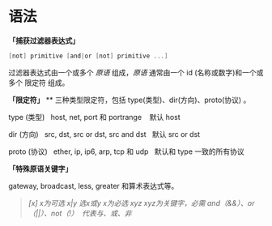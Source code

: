 # 语法

**「**捕获过滤器表达式**」**
```c
[not] primitive [and|or [not] primitive ...]
```
过滤器表达式由一个或多个 _原语_ 组成，_原语_ 通常由一个 id (名称或数字)和一个或多个 限定符 组成。




**「**限定符**」**
**
三种类型限定符，包括 type(类型)、dir(方向)、proto(协议) 。


type (类型)   host, net, port 和 portrange    默认 host


dir (方向)   src, dst, src or dst, src and dst   默认 src or dst


proto (协议)   ether, ip, ip6, arp, tcp 和 udp   默认和 type 一致的所有协议




**「**特殊原语关键字**」**


gateway, broadcast, less, greater 和算术表达式等。




> _[x]	x为可选_
> _x|y	选x或y_
> _<x>	x为必选_
> _xyz	xyz为关键字，必需_
> _and（&&）、or（||）、not（!）  代表与、或、非_



